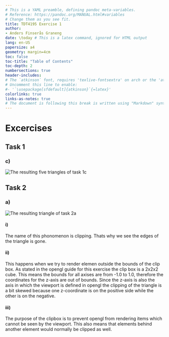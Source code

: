 ```yaml
---
# This is a YAML preamble, defining pandoc meta-variables.
# Reference: https://pandoc.org/MANUAL.html#variables
# Change them as you see fit.
title: TDT4195 Exercise 1
author:
- Anders Finserås Graneng
date: \today # This is a latex command, ignored for HTML output
lang: en-US
papersize: a4
geometry: margin=4cm
toc: false
toc-title: "Table of Contents"
toc-depth: 2
numbersections: true
header-includes:
# The `atkinson` font, requires 'texlive-fontsextra' on arch or the 'atkinson' CTAN package
# Uncomment this line to enable:
#- '`\usepackage[sfdefault]{atkinson}`{=latex}'
colorlinks: true
links-as-notes: true
# The document is following this break is written using "Markdown" syntax
---
```


<!--
This is a HTML-style comment, not visible in the final PDF.
-->

# Excercises 

## Task 1 

### c)

![
    The resulting five triangles of task 1c
](images/1c.png)

## Task 2

### a)

![
    The resulting triangle of task 2a
](images/2a.png)

#### i)
The name of this phonomenon is clipping. Thats why we see the edges of the triangle is gone.

#### ii)
This happens when we try to render elemen outside the bounds of the clip box. As stated in the opengl guide for this exercise the clip box is a 2x2x2 cube. This means the bounds for all axises are from -1.0 to 1.0, therefore the coordinates for the z-axis are out of bounds. Since the z-axis is also the axis in which the viewport is defined in opengl the clipping of the triangle is a bit skewed because one z-coordinate is on the positive side while the other is on the negative.

#### iii)
The purpose of the clipbox is to prevent opengl from rendering items which cannot be seen by the viewport. This also means that elements behind another element would normally be clipped as well.
